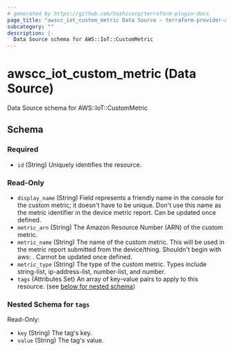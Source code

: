 ```yaml
---
# generated by https://github.com/hashicorp/terraform-plugin-docs
page_title: "awscc_iot_custom_metric Data Source - terraform-provider-awscc"
subcategory: ""
description: |-
  Data Source schema for AWS::IoT::CustomMetric
---
```


# awscc_iot_custom_metric (Data Source)

Data Source schema for AWS::IoT::CustomMetric



<!-- schema generated by tfplugindocs -->
## Schema

### Required

- `id` (String) Uniquely identifies the resource.

### Read-Only

- `display_name` (String) Field represents a friendly name in the console for the custom metric; it doesn't have to be unique. Don't use this name as the metric identifier in the device metric report. Can be updated once defined.
- `metric_arn` (String) The Amazon Resource Number (ARN) of the custom metric.
- `metric_name` (String) The name of the custom metric. This will be used in the metric report submitted from the device/thing. Shouldn't begin with aws: . Cannot be updated once defined.
- `metric_type` (String) The type of the custom metric. Types include string-list, ip-address-list, number-list, and number.
- `tags` (Attributes Set) An array of key-value pairs to apply to this resource. (see [below for nested schema](#nestedatt--tags))

<a id="nestedatt--tags"></a>
### Nested Schema for `tags`

Read-Only:

- `key` (String) The tag's key.
- `value` (String) The tag's value.
